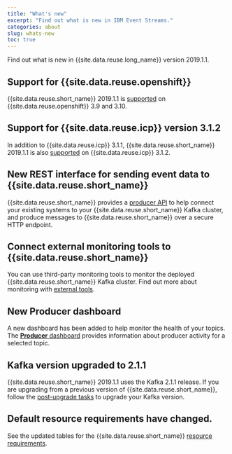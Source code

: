 ```yaml
---
title: "What's new"
excerpt: "Find out what is new in IBM Event Streams."
categories: about
slug: whats-new
toc: true
---
```


Find out what is new in {{site.data.reuse.long_name}} version 2019.1.1.


## Support for {{site.data.reuse.openshift}}

{{site.data.reuse.short_name}} 2019.1.1 is [supported](../../installing/prerequisites/#container-environment) on {{site.data.reuse.openshift}} 3.9 and 3.10.

## Support for {{site.data.reuse.icp}} version 3.1.2

In addition to {{site.data.reuse.icp}} 3.1.1, {{site.data.reuse.short_name}} 2019.1.1 is also [supported](../../installing/prerequisites/#container-environment) on {{site.data.reuse.icp}} 3.1.2.

## New REST interface for sending event data to {{site.data.reuse.short_name}}

{{site.data.reuse.short_name}} provides a [producer API](../../connecting/rest-api/) to help connect your existing systems to your {{site.data.reuse.short_name}} Kafka cluster, and produce messages to {{site.data.reuse.short_name}} over a secure HTTP endpoint.

## Connect external monitoring tools to {{site.data.reuse.short_name}}

You can use third-party monitoring tools to monitor the deployed {{site.data.reuse.short_name}} Kafka cluster. Find out more about monitoring with [external tools](../../administering/external-monitoring/).

## New Producer dashboard

A new dashboard has been added to help monitor the health of your topics. The [**Producer** dashboard](../../administering/topic-health/) provides information about producer activity for a selected topic.

## Kafka version upgraded to 2.1.1

{{site.data.reuse.short_name}} 2019.1.1 uses the Kafka 2.1.1 release. If you are upgrading from a previous version of {{site.data.reuse.short_name}}, follow the [post-upgrade tasks](../../installing/upgrading/#post-upgrade-tasks) to upgrade your Kafka version.

## Default resource requirements have changed.

See the updated tables for the {{site.data.reuse.short_name}} [resource requirements](../../installing/prerequisites/#helm-resource-requirements).
